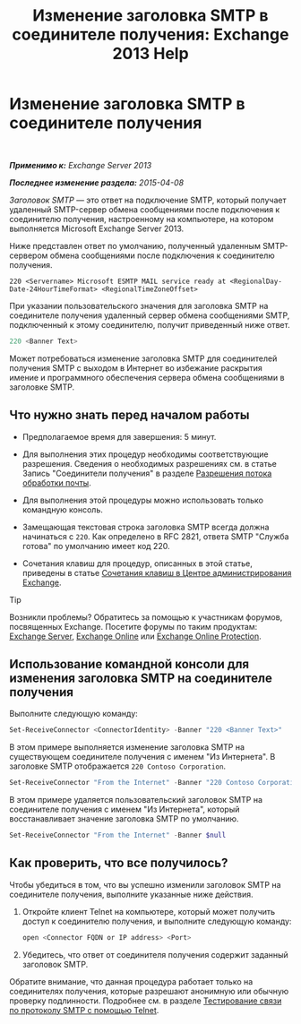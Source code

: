 ﻿---
title: 'Изменение заголовка SMTP в соединителе получения: Exchange 2013 Help'
TOCTitle: Изменение заголовка SMTP в соединителе получения
ms:assetid: d667704e-fd69-4aca-9c35-eef7006944b2
ms:mtpsurl: https://technet.microsoft.com/ru-ru/library/Bb124740(v=EXCHG.150)
ms:contentKeyID: 52061269
ms.date: 04/30/2018
mtps_version: v=EXCHG.150
ms.translationtype: HT
---

# Изменение заголовка SMTP в соединителе получения

 

_**Применимо к:** Exchange Server 2013_

_**Последнее изменение раздела:** 2015-04-08_

*Заголовок SMTP* — это ответ на подключение SMTP, который получает удаленный SMTP-сервер обмена сообщениями после подключения к соединителю получения, настроенному на компьютере, на котором выполняется Microsoft Exchange Server 2013.

Ниже представлен ответ по умолчанию, полученный удаленным SMTP-сервером обмена сообщениями после подключения к соединителю получения.

    220 <Servername> Microsoft ESMTP MAIL service ready at <RegionalDay-Date-24HourTimeFormat> <RegionalTimeZoneOffset>

При указании пользовательского значения для заголовка SMTP на соединителе получения удаленный сервер обмена сообщениями SMTP, подключенный к этому соединителю, получит приведенный ниже ответ.

```powershell
220 <Banner Text>
```

Может потребоваться изменение заголовка SMTP для соединителей получения SMTP с выходом в Интернет во избежание раскрытия имение и программного обеспечения сервера обмена сообщениями в заголовке SMTP.

## Что нужно знать перед началом работы

  - Предполагаемое время для завершения: 5 минут.

  - Для выполнения этих процедур необходимы соответствующие разрешения. Сведения о необходимых разрешениях см. в статье Запись "Соединители получения" в разделе [Разрешения потока обработки почты](mail-flow-permissions-exchange-2013-help.md).

  - Для выполнения этой процедуры можно использовать только командную консоль.

  - Замещающая текстовая строка заголовка SMTP всегда должна начинаться с `220`. Как определено в RFC 2821, ответа SMTP "Служба готова" по умолчанию имеет код 220.

  - Сочетания клавиш для процедур, описанных в этой статье, приведены в статье [Сочетания клавиш в Центре администрирования Exchange](keyboard-shortcuts-in-the-exchange-admin-center-exchange-online-protection-help.md).

> [!TIP]  
> Возникли проблемы? Обратитесь за помощью к участникам форумов, посвященных Exchange. Посетите форумы по таким продуктам: <a href="https://go.microsoft.com/fwlink/p/?linkid=60612">Exchange Server</a>, <a href="https://go.microsoft.com/fwlink/p/?linkid=267542">Exchange Online</a> или <a href="https://go.microsoft.com/fwlink/p/?linkid=285351">Exchange Online Protection</a>.


## Использование командной консоли для изменения заголовка SMTP на соединителе получения

Выполните следующую команду:

```powershell
Set-ReceiveConnector <ConnectorIdentity> -Banner "220 <Banner Text>"
```

В этом примере выполняется изменение заголовка SMTP на существующем соединителе получения с именем "Из Интернета". В заголовке SMTP отображается `220 Contoso Corporation`.

```powershell
Set-ReceiveConnector "From the Internet" -Banner "220 Contoso Corporation"
```

В этом примере удаляется пользовательский заголовок SMTP на соединителе получения с именем "Из Интернета", который восстанавливает значение заголовка SMTP по умолчанию.

```powershell
Set-ReceiveConnector "From the Internet" -Banner $null
```

## Как проверить, что все получилось?

Чтобы убедиться в том, что вы успешно изменили заголовок SMTP на соединителе получения, выполните указанные ниже действия.

1.  Откройте клиент Telnet на компьютере, который может получить доступ к соединителю получения, и выполните следующую команду:
    
    ```powershell
	open <Connector FQDN or IP address> <Port>
	```

2.  Убедитесь, что ответ от соединителя получения содержит заданный заголовок SMTP.

Обратите внимание, что данная процедура работает только на соединителях получения, которые разрешают анонимную или обычную проверку подлинности. Подробнее см. в разделе [Тестирование связи по протоколу SMTP с помощью Telnet](use-telnet-to-test-smtp-communication-exchange-2013-help.md).

